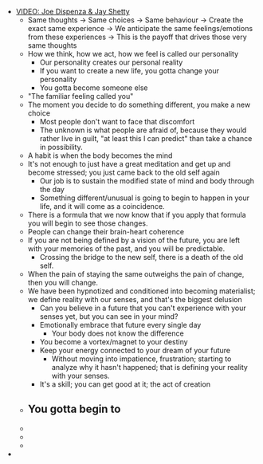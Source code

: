 - [VIDEO: Joe Dispenza & Jay Shetty](https://www.youtube.com/watch?v=4qykb6jKXdo)
	- Same thoughts -> Same choices -> Same behaviour -> Create the exact same experience -> We anticipate the same feelings/emotions from these experiences -> This is the payoff that drives those very same thoughts
	- How we think, how we act, how we feel is called our personality
		- Our personality creates our personal reality
		- If you want to create a new life, you gotta change your personality
		- You gotta become someone else
	- "The familiar feeling called you"
	- The moment you decide to do something different, you make a new choice
		- Most people don't want to face that discomfort
		- The unknown is what people are afraid of, because they would rather live in guilt, "at least this I can predict" than take a chance in possibility.
	- A habit is when the body becomes the mind
	- It's not enough to just have a great meditation and get up and become stressed; you just came back to the old self again
		- Our job is to sustain the modified state of mind and body through the day
		- Something different/unusual is going to begin to happen in your life, and it will come as a coincidence.
	- There is a formula that we now know that if you apply that formula you will begin to see those changes.
	- People can change their brain-heart coherence
	- If you are not being defined by a vision of the future, you are left with your memories of the past, and you will be predictable.
		- Crossing the bridge to the new self, there is a death of the old self.
	- When the pain of staying the same outweighs the pain of change, then you will change.
	- We have been hypnotized and conditioned into becoming materialist; we define reality with our senses, and that's the biggest delusion
		- Can you believe in a future that you can't experience with your senses yet, but you can see in your mind?
		- Emotionally embrace that future every single day
			- Your body does not know the difference
		- You become a vortex/magnet to your destiny
		- Keep your energy connected to your dream of your future
			- Without moving into impatience, frustration; starting to analyze why it hasn't happened; that is defining your reality with your senses.
		- It's a skill; you can get good at it; the act of creation
	- You gotta begin to
		-
	-
	-
	-
-
